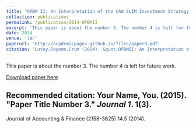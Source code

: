 ```yaml
---
title: "OPBM II: An Interpretation of the CAN SLIM Investment Strategy."
collection: publications
permalink: /publication/2014-OPBMII
excerpt: 'This paper is about the number 3. The number 4 is left for future work.'
date: 2014
venue: 'JAF'
paperurl: 'http://academicpages.github.io/files/paper3.pdf'
citation: 'Lutey,Rayome,Crum (2014). &quot;OPBMII: An Interpretation of the CAN SLIM Investment Strategy.&quot; <i>Journal of Accounting & Finance</i>. (2158-3625) 14.5.'
---
```

This paper is about the number 3. The number 4 is left for future work.

[Download paper here](http://academicpages.github.io/files/paper3.pdf)

Recommended citation: Your Name, You. (2015). "Paper Title Number 3." <i>Journal 1</i>. 1(3).
---

Journal of Accounting & Finance (2158-3625) 14.5 (2014).
